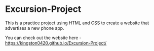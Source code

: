 # Excursion-Project

This is a practice project using HTML and CSS to create a website that advertises a new phone app.

You can check out the website here - https://kingston0420.github.io/Excursion-Project/

